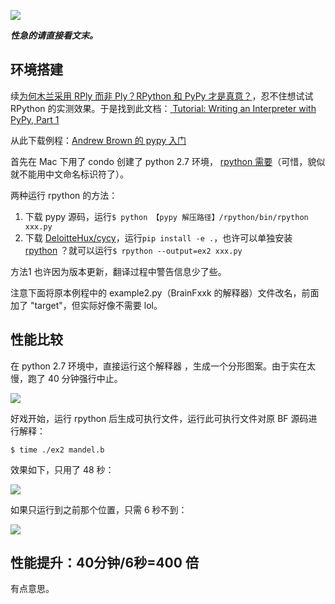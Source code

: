 
![](截图/2020-04-17_rpython标题)

***性急的请直接看文末。***
## 环境搭建

续[为何木兰采用 RPly 而非 Ply？RPython 和 PyPy 才是真意？](https://zhuanlan.zhihu.com/p/131780649)，忍不住想试试 RPython 的实测效果。于是找到此文档：[ Tutorial: Writing an Interpreter with PyPy, Part 1](https://morepypy.blogspot.com/2011/04/tutorial-writing-interpreter-with-pypy.html)

从此下载例程：[Andrew Brown 的 pypy 入门](https://bitbucket.org/brownan/pypy-tutorial/src/default/)

首先在 Mac 下用了 condo 创建了 python 2.7 环境， [rpython 需要](https://doc.pypy.org/en/latest/faq.html?highlight=python2#how-long-will-pypy-support-python2)（可惜，貌似就不能用中文命名标识符了）。

两种运行 rpython 的方法：

1. 下载 pypy 源码，运行`$ python 【pypy 解压路径】/rpython/bin/rpython xxx.py`
2. 下载 [DeloitteHux/cycy](https://github.com/DeloitteHux/cycy)，运行`pip install -e .`，也许可以单独安装 [rpython](https://pypi.org/project/rpython/) ？就可以运行`$ rpython --output=ex2 xxx.py`

方法1 也许因为版本更新，翻译过程中警告信息少了些。

注意下面将原本例程中的 example2.py（BrainFxxk 的解释器）文件改名，前面加了 "target"，但实际好像不需要 lol。
## 性能比较

在 python 2.7 环境中，直接运行这个解释器 ，生成一个分形图案。由于实在太慢，跑了 40 分钟强行中止。

![](截图/2020-04-17_rpython之前)

好戏开始，运行 rpython 后生成可执行文件，运行此可执行文件对原 BF 源码进行解释：
```
$ time ./ex2 mandel.b
```
效果如下，只用了 48 秒：

![](截图/2020-04-17_rpython之后)

如果只运行到之前那个位置，只需 6 秒不到：

![](截图/2020-04-17_rpython部分)

## 性能提升：40分钟/6秒=400 倍

有点意思。